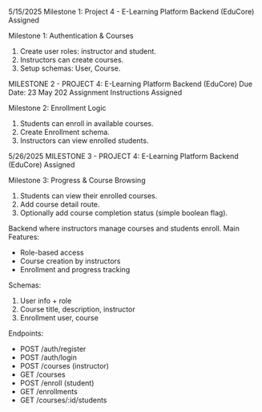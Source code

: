 
5/15/2025
Milestone 1: Project 4 - E-Learning Platform Backend (EduCore)
Assigned

Milestone 1: Authentication & Courses

1. Create user roles: instructor and student.
2. Instructors can create courses.
3. Setup schemas: User, Course.


MILESTONE 2 - PROJECT 4: E-Learning Platform Backend (EduCore)
Due Date: 23 May 202
Assignment Instructions
Assigned

Milestone 2: Enrollment Logic

1. Students can enroll in available courses.
2. Create Enrollment schema.
3. Instructors can view enrolled students.


5/26/2025
MILESTONE 3 - PROJECT 4: E-Learning Platform Backend (EduCore)
Assigned

Milestone 3: Progress & Course Browsing
1. Students can view their enrolled courses.
2. Add course detail route.
3. Optionally add course completion status (simple boolean flag).


Backend where instructors manage courses and students enroll. 
Main Features: 
- Role-based access 
- Course creation by instructors 
- Enrollment and progress tracking 

Schemas: 
1. User info + role 
2. Course title, description, instructor 
3. Enrollment user, course 

Endpoints: 
- POST /auth/register 
- POST /auth/login 
- POST /courses (instructor) 
- GET /courses 
- POST /enroll (student) 
- GET /enrollments 
- GET /courses/:id/students